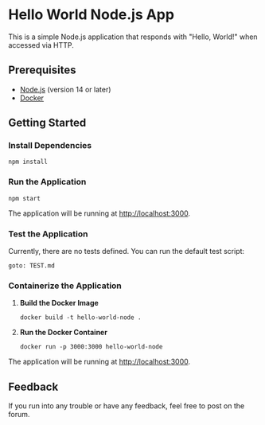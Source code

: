 # Hello World Node.js App

This is a simple Node.js application that responds with "Hello, World!" when accessed via HTTP.

## Prerequisites

- [Node.js](https://nodejs.org/) (version 14 or later)
- [Docker](https://www.docker.com/)

## Getting Started

### Install Dependencies

```
npm install
```

### Run the Application

```
npm start
```

The application will be running at [http://localhost:3000](http://localhost:3000).

### Test the Application

Currently, there are no tests defined. You can run the default test script:

```
goto: TEST.md
```

### Containerize the Application

1. **Build the Docker Image**

    ```
    docker build -t hello-world-node .
    ```

2. **Run the Docker Container**

    ```
    docker run -p 3000:3000 hello-world-node
    ```

The application will be running at [http://localhost:3000](http://localhost:3000).

## Feedback

If you run into any trouble or have any feedback, feel free to post on the forum.
